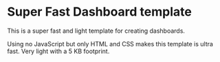 # Super Fast Dashboard template

This is a super fast and light template for creating dashboards.

Using no JavaScript but only HTML and CSS makes this template is ultra fast.
Very light with a 5 KB footprint.